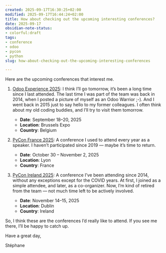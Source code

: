 ```yaml
---
created: 2025-09-17T16:30:25+02:00
modified: 2025-09-17T16:44:24+02:00
title: How about checking out the upcoming interesting conferences?
date: 2025-09-17
obsidian-note-status:
- colorful:draft
tags:
- conference
- odoo
- pycon
- python
slug: how-about-checking-out-the-upcoming-interesting-conferences

---
```


Here are the upcoming conferences that interest me.

1. [Odoo Experience 2025]: I think I’ll go tomorrow, it’s been a long time since I last attended. The last time I was part of the team was back in 2014, when I posted a picture of myself as an Odoo Warrior ;-). And I went back in 2015 just to say hello to my former colleagues. I often think about my old coding buddies, and I’ll try to visit them tomorrow.
   - **Date**: September 18–20, 2025
   - **Location**: Brussels Expo
   - **Country**: Belgium

2. [PyCon France 2025]: A conference I used to attend every year as a speaker. I haven’t participated since 2019 — maybe it’s time to return.
   - **Date**: October 30 – November 2, 2025
   - **Location**: Lyon
   - **Country**: France

3. [PyCon Ireland 2025]: A conference I’ve been attending since 2014, without any exceptions except for the COVID years. At first, I joined as a simple attendee, and later, as a co-organizer. Now, I’m kind of retired from the team — not much time left to be actively involved.
   - **Date**: November 14–15, 2025
   - **Location**: Dublin
   - **Country**: Ireland

So, I think these are the conferences I’d really like to attend. If you see me there, I’ll be happy to catch up.

Have a great day,

Stéphane

[Odoo Experience 2025]: https://www.odoo.com/fr_FR/event/odoo-experience-2025-6601/page/oxp25-introduction
[PyCon France 2025]: https://www.pycon.fr/2025/
[PyCon Ireland 2025]: https://www.pycon.ie
[Odoo]: https://www.odoo.com